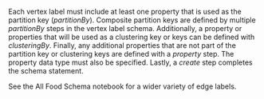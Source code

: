 Each vertex label must include at least one property that is used as the partition key (_partitionBy_). Composite partition keys are defined by multiple _partitionBy_ steps in the vertex label schema. Additionally, a property or properties that will be used as a clustering key or keys can be defined with _clusteringBy_. Finally, any additional properties that are not part of the partition key or clustering keys are defined with a _property_ step. The property data type must also be specified. Lastly, a _create_ step completes the schema statement.

See the All Food Schema notebook for a wider variety of edge labels.
